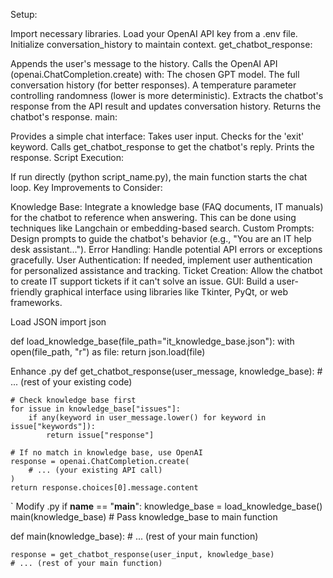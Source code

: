Setup:

Import necessary libraries.
Load your OpenAI API key from a .env file.
Initialize conversation_history to maintain context.
get_chatbot_response:

Appends the user's message to the history.
Calls the OpenAI API (openai.ChatCompletion.create) with:
The chosen GPT model.
The full conversation history (for better responses).
A temperature parameter controlling randomness (lower is more deterministic).
Extracts the chatbot's response from the API result and updates conversation history.
Returns the chatbot's response.
main:

Provides a simple chat interface:
Takes user input.
Checks for the 'exit' keyword.
Calls get_chatbot_response to get the chatbot's reply.
Prints the response.
Script Execution:

If run directly (python script_name.py), the main function starts the chat loop.
Key Improvements to Consider:

Knowledge Base: Integrate a knowledge base (FAQ documents, IT manuals) for the chatbot to reference when answering. This can be done using techniques like Langchain or embedding-based search.
Custom Prompts: Design prompts to guide the chatbot's behavior (e.g., "You are an IT help desk assistant...").
Error Handling: Handle potential API errors or exceptions gracefully.
User Authentication: If needed, implement user authentication for personalized assistance and tracking.
Ticket Creation: Allow the chatbot to create IT support tickets if it can't solve an issue.
GUI: Build a user-friendly graphical interface using libraries like Tkinter, PyQt, or web frameworks.

Load JSON
import json

def load_knowledge_base(file_path="it_knowledge_base.json"):
    with open(file_path, "r") as file:
        return json.load(file)

Enhance .py
def get_chatbot_response(user_message, knowledge_base):
    # ... (rest of your existing code)

    # Check knowledge base first
    for issue in knowledge_base["issues"]:
        if any(keyword in user_message.lower() for keyword in issue["keywords"]):
            return issue["response"]

    # If no match in knowledge base, use OpenAI
    response = openai.ChatCompletion.create(
        # ... (your existing API call)
    )
    return response.choices[0].message.content
`
Modify .py
if __name__ == "__main__":
    knowledge_base = load_knowledge_base()
    main(knowledge_base)  # Pass knowledge_base to main function

def main(knowledge_base):
    # ... (rest of your main function)

    response = get_chatbot_response(user_input, knowledge_base)
    # ... (rest of your main function)
